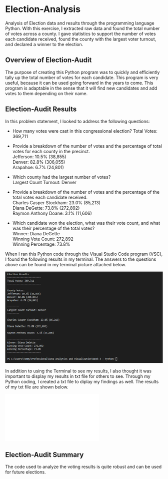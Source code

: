 # Election-Analysis
Analysis of Election data and results through the programming language Python. With this exercise, I extracted raw data and found the total number of votes across a county. I gave statistics to support the number of votes each candidate received, found the county with the largest voter turnout, and declared a winner to the election.

## Overview of Election-Audit
The purpose of creating this Python program was to quickly and efficiently tally up the total number of votes for each candidate. This program is very useful, because it can be used going forward in the years to come. This program is adaptable in the sense that it will find new candidates and add votes to them depending on their name.

## Election-Audit Results
In this problem statement, I looked to address the following questions:

* How many votes were cast in this congressional election?
Total Votes: 369,711

* Provide a breakdown of the number of votes and the percentage of total votes for each county in the precinct.\
Jefferson: 10.5% (38,855)\
Denver: 82.8% (306,055)\
Arapahoe: 6.7% (24,801)

* Which county had the largest number of votes?\
Largest Count Turnout: Denver

* Provide a breakdown of the number of votes and the percentage of the total votes each candidate received.\
Charles Casper Stockham: 23.0% (85,213)\
Diana DeGette: 73.8% (272,892)\
Raymon Anthony Doane: 3.1% (11,606)

* Which candidate won the election, what was their vote count, and what was their percentage of the total votes?\
Winner: Diana DeGette\
Winning Vote Count: 272,892\
Winning Percentage: 73.8%

When I ran this Python code through the Visual Studio Code program (VSC), I found the following results in my terminal. The answers to the questions above can be found in my terminal picture attached below.

![Voting Results](Resources/ResultsToTerminal.PNG)

In addition to using the Terminal to see my results, I also thought it was important to display my results in txt file for others to see. Through my Python coding, I created a txt file to diplay my findings as well. The results of my txt file are shown below.

![Voting Results from txt](Resources/election_results.txt)
## Election-Audit Summary
The code used to analyze the voting results is quite robust and can be used for future elections.

